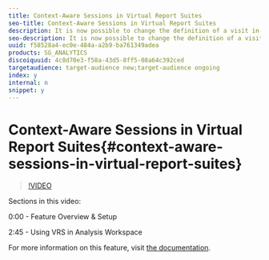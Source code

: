 ```yaml
---
title: Context-Aware Sessions in Virtual Report Suites
seo-title: Context-Aware Sessions in Virtual Report Suites
description: It is now possible to change the definition of a visit in Adobe Analytics in a non-destructive way using a virtual report suite. We show you how to do that and the different options that are available.
seo-description: It is now possible to change the definition of a visit in Adobe Analytics in a non-destructive way using a virtual report suite. We show you how to do that and the different options that are available.
uuid: f58528a4-ec0e-484a-a2b9-ba761349adea
products: SG_ANALYTICS
discoiquuid: 4c8d70e3-f58a-43d5-8ff5-08a64c392ced
targetaudience: target-audience new;target-audience ongoing
index: y
internal: n
snippet: y
---
```


# Context-Aware Sessions in Virtual Report Suites{#context-aware-sessions-in-virtual-report-suites}

>[!VIDEO](https://video.tv.adobe.com/v/23545/?quality=12)

Sections in this video:

0:00 - Feature Overview & Setup

2:45 - Using VRS in Analysis Workspace

For more information on this feature, visit [the documentation](https://marketing.adobe.com/resources/help/en_US/reference/vrs-mobile-visit-processing.html).
